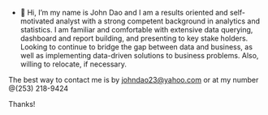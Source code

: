 - 👋 Hi, I’m my name is John Dao and I am a results oriented and self-motivated analyst with a strong competent background in analytics and statistics. 
I am familiar and comfortable with extensive data querying, dashboard and report building, and presenting to key stake holders. 
Looking to continue to bridge the gap between data and business, as well as implementing data-driven solutions to business problems. 
Also, willing to relocate, if necessary.

The best way to contact me is by johndao23@yahoo.com or at my number @(253) 218-9424

Thanks!

<!---
johnd24/johnd24 is a ✨ special ✨ repository because its `README.md` (this file) appears on your GitHub profile.
You can click the Preview link to take a look at your changes.
--->
